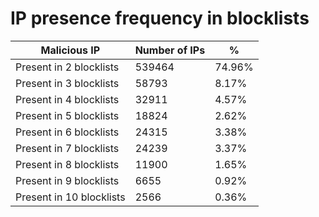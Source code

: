# IP presence frequency in blocklists
| Malicious IP | Number of IPs | % |
|----|----|----|
| Present in 2 blocklists | 539464 | 74.96% |
| Present in 3 blocklists | 58793 | 8.17% |
| Present in 4 blocklists | 32911 | 4.57% |
| Present in 5 blocklists | 18824 | 2.62% |
| Present in 6 blocklists | 24315 | 3.38% |
| Present in 7 blocklists | 24239 | 3.37% |
| Present in 8 blocklists | 11900 | 1.65% |
| Present in 9 blocklists | 6655 | 0.92% |
| Present in 10 blocklists | 2566 | 0.36% |
